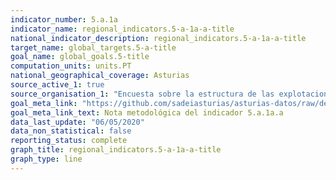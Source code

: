 ```yaml
---
indicator_number: 5.a.1a
indicator_name: regional_indicators.5-a-1a-a-title
national_indicator_description: regional_indicators.5-a-1a-a-title
target_name: global_targets.5-a-title
goal_name: global_goals.5-title
computation_units: units.PT
national_geographical_coverage: Asturias
source_active_1: true
source_organisation_1: "Encuesta sobre la estructura de las explotaciones agrícolas, INE"
goal_meta_link: "https://github.com/sadeiasturias/asturias-datos/raw/develop/methodology/5.a.1a.a.pdf"
goal_meta_link_text: Nota metodológica del indicador 5.a.1a.a
data_last_update: "06/05/2020"
data_non_statistical: false
reporting_status: complete
graph_title: regional_indicators.5-a-1a-a-title
graph_type: line
---
```

